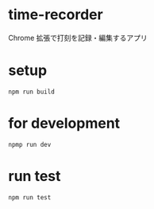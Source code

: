 # time-recorder

Chrome 拡張で打刻を記録・編集するアプリ

# setup

```
npm run build
```

# for development

```
npmp run dev
```

# run test

```
npm run test
```
